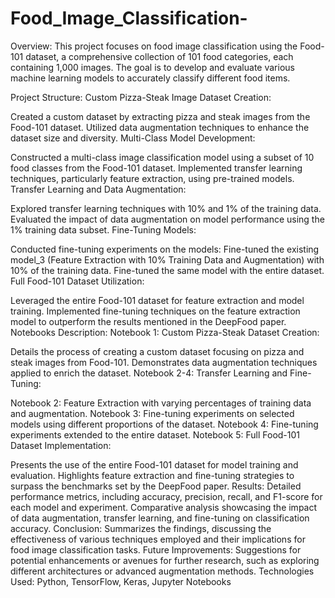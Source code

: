 # Food_Image_Classification-

Overview:
This project focuses on food image classification using the Food-101 dataset, a comprehensive collection of 101 food categories, each containing 1,000 images. The goal is to develop and evaluate various machine learning models to accurately classify different food items.

Project Structure:
Custom Pizza-Steak Image Dataset Creation:

Created a custom dataset by extracting pizza and steak images from the Food-101 dataset.
Utilized data augmentation techniques to enhance the dataset size and diversity.
Multi-Class Model Development:

Constructed a multi-class image classification model using a subset of 10 food classes from the Food-101 dataset.
Implemented transfer learning techniques, particularly feature extraction, using pre-trained models.
Transfer Learning and Data Augmentation:

Explored transfer learning techniques with 10% and 1% of the training data.
Evaluated the impact of data augmentation on model performance using the 1% training data subset.
Fine-Tuning Models:

Conducted fine-tuning experiments on the models:
Fine-tuned the existing model_3 (Feature Extraction with 10% Training Data and Augmentation) with 10% of the training data.
Fine-tuned the same model with the entire dataset.
Full Food-101 Dataset Utilization:

Leveraged the entire Food-101 dataset for feature extraction and model training.
Implemented fine-tuning techniques on the feature extraction model to outperform the results mentioned in the DeepFood paper.
Notebooks Description:
Notebook 1: Custom Pizza-Steak Dataset Creation:

Details the process of creating a custom dataset focusing on pizza and steak images from Food-101.
Demonstrates data augmentation techniques applied to enrich the dataset.
Notebook 2-4: Transfer Learning and Fine-Tuning:

Notebook 2: Feature Extraction with varying percentages of training data and augmentation.
Notebook 3: Fine-tuning experiments on selected models using different proportions of the dataset.
Notebook 4: Fine-tuning experiments extended to the entire dataset.
Notebook 5: Full Food-101 Dataset Implementation:

Presents the use of the entire Food-101 dataset for model training and evaluation.
Highlights feature extraction and fine-tuning strategies to surpass the benchmarks set by the DeepFood paper.
Results:
Detailed performance metrics, including accuracy, precision, recall, and F1-score for each model and experiment.
Comparative analysis showcasing the impact of data augmentation, transfer learning, and fine-tuning on classification accuracy.
Conclusion:
Summarizes the findings, discussing the effectiveness of various techniques employed and their implications for food image classification tasks.
Future Improvements:
Suggestions for potential enhancements or avenues for further research, such as exploring different architectures or advanced augmentation methods.
Technologies Used:
Python, TensorFlow, Keras, Jupyter Notebooks

